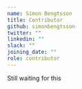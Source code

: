 ```yaml
---
name: Simon Bengtsson
title: Contributor
github: simonbengtsson
twitter: ""
linkedin: ""
slack: ""
joining_date: ""
role: contributor
---
```


Still waiting for this

